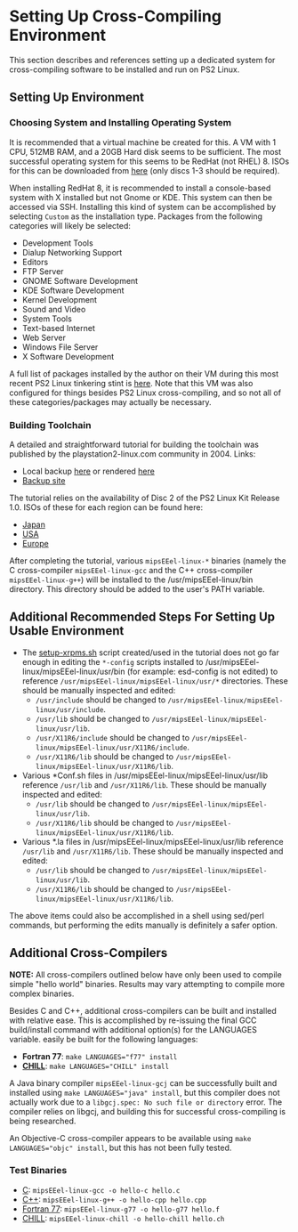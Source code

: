 # Setting Up Cross-Compiling Environment

This section describes and references setting up a dedicated system for cross-compiling software to be installed and run on PS2 Linux.

## Setting Up Environment

### Choosing System and Installing Operating System

It is recommended that a virtual machine be created for this. A VM with 1 CPU, 512MB RAM, and a 20GB Hard disk seems to be sufficient. The most successful operating system for this seems to be RedHat (not RHEL) 8. ISOs for this can be downloaded from [here](https://legacy.redhat.com/pub/redhat/linux/8.0/en/iso/i386/) (only discs 1-3 should be required).

When installing RedHat 8, it is recommended to install a console-based system with X installed but not Gnome or KDE. This system can then be accessed via SSH. Installing this kind of system can be accomplished by selecting ```Custom``` as the installation type. Packages from the following categories will likely be selected:
* Development Tools
* Dialup Networking Support
* Editors
* FTP Server
* GNOME Software Development
* KDE Software Development
* Kernel Development
* Sound and Video
* System Tools
* Text-based Internet
* Web Server
* Windows File Server
* X Software Development

A full list of packages installed by the author on their VM during this most recent PS2 Linux tinkering stint is [here](redhat8_packages.txt). Note that this VM was also configured for things besides PS2 Linux cross-compiling, and so not all of these categories/packages may actually be necessary.

### Building Toolchain

A detailed and straightforward tutorial for building the toolchain was published by the playstation2-linux.com community in 2004. Links:
* Local backup [here](moz_cross_1.0.1.html) or rendered [here](https://html-preview.github.io/?url=https://github.com/Bort-Millipede/PS2Linux_BrainDump/blob/main/Software%20Installation/Toolchain/moz_cross_1.0.1.html)
* [Backup site](http://ps2linux.no-ip.info/playstation2-linux.com/download/mozilla-ps2/moz_cross_1.0.1.html)

The tutorial relies on the availability of Disc 2 of the PS2 Linux Kit Release 1.0. ISOs of these for each region can be found here:
* [Japan](https://archive.org/download/sony_playstation2_l/Linux%20%28for%20PlayStation%202%29%20Release%201.0%20%28Japan%29%20%28Disc%202%29%20%28Software%20Packages%29.zip)
* [USA](https://archive.org/download/sony_playstation2_l/Linux%20%28for%20PlayStation%202%29%20Release%201.0%20%28USA%29%20%28Disc%202%29%20%28Software%20Packages%29.zip)
* [Europe](https://archive.org/download/sony_playstation2_l/Linux%20%28for%20PlayStation%202%29%20Release%201.0%20%28Europe%29%20%28Disc%202%29%20%28Software%20Packages%29.zip)

After completing the tutorial, various ```mipsEEel-linux-*``` binaries (namely the C cross-compiler ```mipsEEel-linux-gcc``` and the C++ cross-compiler ```mipsEEel-linux-g++```) will be installed to the /usr/mipsEEel-linux/bin directory. This directory should be added to the user's PATH variable.

## Additional Recommended Steps For Setting Up Usable Environment

* The [setup-xrpms.sh](setup-xrpms.sh) script created/used in the tutorial does not go far enough in editing the ```*-config``` scripts installed to /usr/mipsEEel-linux/mipsEEel-linux/usr/bin (for example: esd-config is not edited) to reference ```/usr/mipsEEel-linux/mipsEEel-linux/usr/*``` directories. These should be manually inspected and edited:
  * ```/usr/include``` should be changed to ```/usr/mipsEEel-linux/mipsEEel-linux/usr/include```.
  * ```/usr/lib``` should be changed to ```/usr/mipsEEel-linux/mipsEEel-linux/usr/lib```.
  * ```/usr/X11R6/include``` should be changed to ```/usr/mipsEEel-linux/mipsEEel-linux/usr/X11R6/include```.
  * ```/usr/X11R6/lib``` should be changed to ```/usr/mipsEEel-linux/mipsEEel-linux/usr/X11R6/lib```.
* Various *Conf.sh files in /usr/mipsEEel-linux/mipsEEel-linux/usr/lib reference ```/usr/lib``` and ```/usr/X11R6/lib```. These should be manually inspected and edited:
  * ```/usr/lib``` should be changed to ```/usr/mipsEEel-linux/mipsEEel-linux/usr/lib```.
  * ```/usr/X11R6/lib``` should be changed to ```/usr/mipsEEel-linux/mipsEEel-linux/usr/X11R6/lib```.
* Various *.la files in /usr/mipsEEel-linux/mipsEEel-linux/usr/lib reference ```/usr/lib``` and ```/usr/X11R6/lib```. These should be manually inspected and edited:
  * ```/usr/lib``` should be changed to ```/usr/mipsEEel-linux/mipsEEel-linux/usr/lib```.
  * ```/usr/X11R6/lib``` should be changed to ```/usr/mipsEEel-linux/mipsEEel-linux/usr/X11R6/lib```.

The above items could also be accomplished in a shell using sed/perl commands, but performing the edits manually is definitely a safer option.

## Additional Cross-Compilers

**NOTE:** All cross-compilers outlined below have only been used to compile simple "hello world" binaries. Results may vary attempting to compile more complex binaries.

Besides C and C++, additional cross-compilers can be built and installed with relative ease. This is accomplished by re-issuing the final GCC build/install command with additional option(s) for the LANGUAGES variable. 
 easily be built for the following languages:
* **Fortran 77**: ```make LANGUAGES="f77" install```
* **[CHILL](https://en.wikipedia.org/wiki/CHILL)**: ```make LANGUAGES="CHILL" install```

A Java binary compiler ```mipsEEel-linux-gcj``` can be successfully built and installed using ```make LANGUAGES="java" install```, but this compiler does not actually work due to a ```libgcj.spec: No such file or directory``` error. The compiler relies on libgcj, and building this for successful cross-compiling is being researched.

An Objective-C cross-compiler appears to be available using ```make LANGUAGES="objc" install```, but this has not been fully tested.

### Test Binaries

* [C](Testbin/hello.c): ```mipsEEel-linux-gcc -o hello-c hello.c```
* [C++](Testbin/hello.cpp): ```mipsEEel-linux-g++ -o hello-cpp hello.cpp```
* [Fortran 77](Testbin/hello.f): ```mipsEEel-linux-g77 -o hello-g77 hello.f```
* [CHILL](Testbin/hello.ch): ```mipsEEel-linux-chill -o hello-chill hello.ch```

